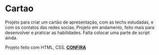# Cartao
Projeto para criar um cartão de apresentação, com as techs estudadas, e com os contatos das redes socias.
Projeto em andamento, feito mais para desenvolver e praticar as habilidades.
Falta colocar uma parte de script ainda.


 Projeto feito com HTML, CSS. <a href="https://github.com/WolnyJunior/Cartao.git"> <b>CONFIRA</b></a> </h3>
